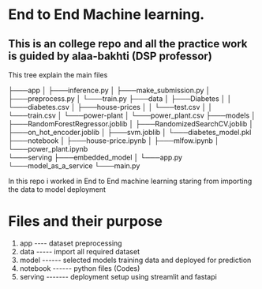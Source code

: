 # End to End Machine learning.
## This is an college repo and all the practice work is guided by alaa-bakhti (DSP professor)


This tree explain the main files

├───app
│   ├───inference.py
│   ├───make_submission.py
│   ├───preprocess.py
│   └───train.py
├───data
│   ├───Diabetes
│   │   └───diabetes.csv
│   ├───house-prices
│   │   └───test.csv
│   │   └───train.csv
│   └───power-plant
│       └───power_plant.csv
├───models
│   ├───RandomForestRegressor.joblib
│   ├───RandomizedSearchCV.joblib
│   ├───on_hot_encoder.joblib
│   ├───svm.joblib
│   └───diabetes_model.pkl  
├───notebook
│   ├───house-price.ipynb
│   ├───mlfow.ipynb
│   └───power_plant.ipynb   
└───serving
    ├───embedded_model
    │   └───app.py
    └───model_as_a_service
        └───main.py

In this repo i worked in End to End machine learning staring from importing the data to model deployment

# Files and their purpose 

1. app ---- dataset preprocessing
2. data ----- import all required dataset 
3. model ------ selected models training data and deployed for prediction 
4. notebook ------ python files (Codes)
5. serving ------- deployment setup using streamlit and fastapi

